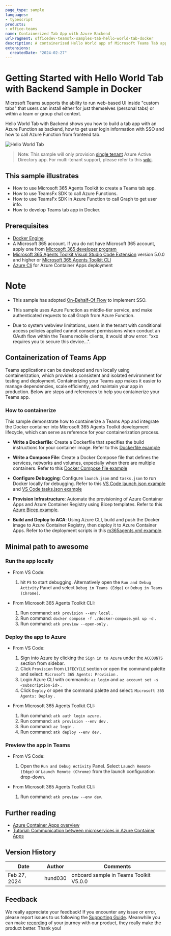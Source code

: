 ```yaml
---
page_type: sample
languages:
- typescript
products:
- office-teams
name: Containerized Tab App with Azure Backend
urlFragment: officedev-teamsfx-samples-tab-hello-world-tab-docker
description: A containerized Hello World app of Microsoft Teams Tab app which has a backend service.
extensions:
  createdDate: "2024-02-27"
---
```

# Getting Started with Hello World Tab with Backend Sample in Docker

Microsoft Teams supports the ability to run web-based UI inside "custom tabs" that users can install either for just themselves (personal tabs) or within a team or group chat context.

Hello World Tab with Backend shows you how to build a tab app with an Azure Function as backend, how to get user login information with SSO and how to call Azure Function from frontend tab.

![Hello World Tab](assets/sampleDemo.gif)

> Note: This sample will only provision [single tenant](https://learn.microsoft.com/azure/active-directory/develop/single-and-multi-tenant-apps#who-can-sign-in-to-your-app) Azure Active Directory app. For multi-tenant support, please refer to this [wiki](https://aka.ms/teamsfx-multi-tenant).

## This sample illustrates

- How to use Microsoft 365 Agents Toolkit to create a Teams tab app.
- How to use TeamsFx SDK to call Azure Functions.
- How to use TeamsFx SDK in Azure Function to call Graph to get user info.
- How to develop Teams tab app in Docker.

## Prerequisites

- [Docker Engine](https://docs.docker.com/engine/install/)
- A Microsoft 365 account. If you do not have Microsoft 365 account, apply one from [Microsoft 365 developer program](https://developer.microsoft.com/en-us/microsoft-365/dev-program)
- [Microsoft 365 Agents Toolkit Visual Studio Code Extension](https://aka.ms/teams-toolkit) version 5.0.0 and higher or [Microsoft 365 Agents Toolkit CLI](https://aka.ms/teams-toolkit-cli)
- [Azure Cli](https://learn.microsoft.com/cli/azure/install-azure-cli) for Azure Container Apps deployment

# Note
- This sample has adopted [On-Behalf-Of Flow](https://learn.microsoft.com/en-us/azure/active-directory/develop/v2-oauth2-on-behalf-of-flow) to implement SSO.

- This sample uses Azure Function as middle-tier service, and make authenticated requests to call Graph from Azure Function.

- Due to system webview limitations, users in the tenant with conditional access policies applied cannot consent permissions when conduct an OAuth flow within the Teams mobile clients, it would show error: "xxx requires you to secure this device...".

## Containerization of Teams App

Teams applications can be developed and run locally using containerization, which provides a consistent and isolated environment for testing and deployment. Containerizing your Teams app makes it easier to manage dependencies, scale efficiently, and maintain your app in production. Below are steps and references to help you containerize your Teams app.

### How to containerize

This sample demonstrate how to containerize a Teams App and integrate the Docker container into Microsoft 365 Agents Toolkit development lifecycle, which can serve as reference for your containerization process.

- **Write a Dockerfile**: Create a Dockerfile that specifies the build instructions for your container image. Refer to this [Dockerfile example](./Dockerfile)

- **Write a Compose File**: Create a Docker Compose file that defines the services, networks and volumes, expecially when there are multiple containers. Refer to this [Docker Compose file example](./docker-compose.yml)

- **Configure Debugging**: Configure `launch.json` and `tasks.json` to run Docker locally for debugging. Refer to this [VS Code launch.json example](./.vscode/launch.json) and [VS Code tasks.json example](./.vscode/tasks.json)

- **Provision Infrastructure**: Automate the provisioning of Azure Container Apps and Azure Container Registry using Bicep templates. Refer to this [Azure Bicep example](./infra/azure.bicep).

- **Build and Deploy to ACA**: Using Azure CLI, build and push the Docker image to Azure Container Registry, then deploy it to Azure Container Apps. Refer to the deployment scripts in this [m365agents.yml example](./m365agents.yml).

## Minimal path to awesome

### Run the app locally

- From VS Code:
    1. hit `F5` to start debugging. Alternatively open the `Run and Debug Activity` Panel and select `Debug in Teams (Edge)` or `Debug in Teams (Chrome)`.

- From Microsoft 365 Agents Toolkit CLI:
    1. Run command: `atk provision --env local` .
    1. Run command: `docker compose -f ./docker-compose.yml up -d` .
    1. Run command: `atk preview --open-only` .

### Deploy the app to Azure

- From VS Code:
    1. Sign into Azure by clicking the `Sign in to Azure` under the `ACCOUNTS` section from sidebar.
    1. Click `Provision` from `LIFECYCLE` section or open the command palette and select: `Microsoft 365 Agents: Provision` .
    1. Login Azure CLI with commands: `az login` and `az account set -s <subscription-id>` .
    1. Click `Deploy` or open the command palette and select: `Microsoft 365 Agents: Deploy` .

- From Microsoft 365 Agents Toolkit CLI:
    1. Run command: `atk auth login azure` .
    1. Run command: `atk provision --env dev` .
    1. Run command: `az login` .
    1. Run command: `atk deploy --env dev` .

### Preview the app in Teams

- From VS Code:
    1. Open the `Run and Debug Activity` Panel. Select `Launch Remote (Edge)` or `Launch Remote (Chrome)` from the launch configuration drop-down.

- From Microsoft 365 Agents Toolkit CLI:
    1. Run command: `atk preview --env dev`.

## Further reading

- [Azure Container Apps overview](https://learn.microsoft.com/azure/container-apps/overview)
- [Tutorial: Communication between microservices in Azure Container Apps](https://learn.microsoft.com/azure/container-apps/communicate-between-microservices)

## Version History

|Date| Author| Comments|
|---|---|---|
|Feb 27, 2024| hund030 | onboard sample in Teams Toolkit V5.0.0|

## Feedback
We really appreciate your feedback! If you encounter any issue or error, please report issues to us following the [Supporting Guide](https://github.com/OfficeDev/TeamsFx-Samples/blob/dev/SUPPORT.md). Meanwhile you can make [recording](https://aka.ms/teamsfx-record) of your journey with our product, they really make the product better. Thank you!